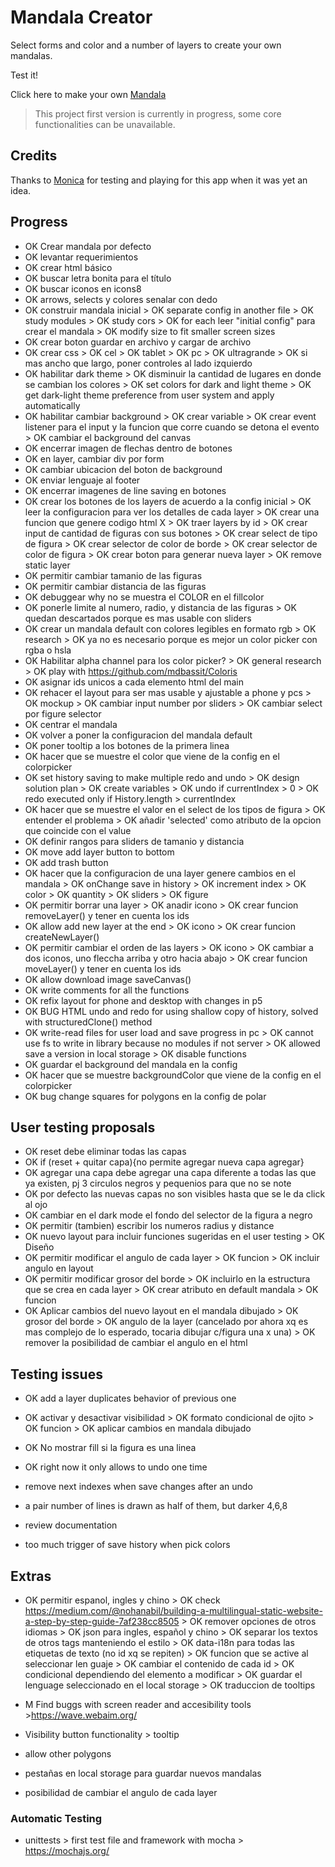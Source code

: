 # Mandala Creator

Select forms and color and a number of layers to create your own mandalas.

Test it!

Click here to make your own [Mandala](https://naveduran.github.io/mandala_creator/)
> This project first version is currently in progress, some core functionalities can be unavailable.

## Credits

Thanks to [Monica](https://www.linkedin.com/in/monica-vera-duran-91b46b278/) for testing and playing for this app when it was yet an idea.

## Progress

- OK Crear mandala por defecto
- OK levantar requerimientos
- OK crear html básico
- OK buscar letra bonita para el título
- OK buscar iconos en icons8
- OK arrows, selects y colores senalar con dedo
- OK construir mandala inicial
      > OK separate config in another file
      > OK study modules
      > OK study cors
      > OK for each leer "initial config" para crear el mandala
      > OK modify size to fit smaller screen sizes
- OK crear boton guardar en archivo y cargar de archivo
- OK crear css
      > OK cel
      > OK tablet
      > OK pc
      > OK ultragrande
      > OK si mas ancho que largo, poner controles al lado izquierdo
- OK habilitar dark theme
      > OK disminuir la cantidad de lugares en donde se cambian los colores
      > OK set colors for dark and light theme
      > OK get dark-light theme preference from user system and apply automatically
- OK habilitar cambiar background
      > OK crear variable
      > OK crear event listener para el input y la funcion que corre cuando se detona el evento
      > OK cambiar el background del canvas
- OK encerrar imagen de flechas dentro de botones
- OK en layer, cambiar div por form
- OK cambiar ubicacion del boton de background
- OK enviar lenguaje al footer
- OK encerrar imagenes de line saving en botones
- OK crear los botones de los layers de acuerdo a la config inicial
      > OK leer la configuracion para ver los detalles de cada layer
      > OK crear una funcion que genere codigo html X
      > OK traer layers by id
      > OK crear input de cantidad de figuras con sus botones
      > OK crear select de tipo de figura
      > OK crear selector de color de borde
      > OK crear selector de color de figura
      > OK crear boton para generar nueva layer
      > OK remove static layer
- OK permitir cambiar tamanio de las figuras
- OK permitir cambiar distancia de las figuras
- OK debuggear why no se muestra el COLOR en el fillcolor
- OK ponerle limite al numero, radio, y distancia de las figuras
      > OK quedan descartados porque es mas usable con sliders
- OK crear un mandala default con colores legibles en formato rgb
      > OK research
      > OK ya no es necesario porque es mejor un color picker con rgba o hsla
- OK Habilitar alpha channel para los color picker?
      > OK general research
      > OK play with https://github.com/mdbassit/Coloris
- OK asignar ids unicos a cada elemento html del main
- OK rehacer el layout para ser mas usable y ajustable a phone y pcs
      > OK mockup
      > OK cambiar input number por sliders
      > OK cambiar select por figure selector
- OK centrar el mandala
- OK volver a poner la configuracion del mandala default
- OK poner tooltip a los botones de la primera linea
- OK hacer que se muestre el color que viene de la config en el colorpicker
- OK set history saving to make multiple redo and undo
      > OK design solution plan
      > OK create variables
      > OK undo if currentIndex > 0
      > OK redo executed only if History.length > currentIndex
- OK hacer que se muestre el valor en el select de los tipos de figura
      > OK entender el problema
      > OK añadir 'selected' como atributo de la opcion que coincide con el value
- OK definir rangos para sliders de tamanio y distancia
- OK move add layer button to bottom
- OK add trash button
- OK hacer que la configuracion de una layer genere cambios en el mandala
      > OK onChange save in history
      > OK increment index
      > OK color
      > OK quantity
      > OK sliders
      > OK figure
- OK permitir borrar una layer
      > OK anadir icono
      > OK crear funcion removeLayer() y tener en cuenta los ids
- OK allow add new layer at the end
      > OK icono
      > OK crear funcion createNewLayer()
- OK permitir cambiar el orden de las layers
      > OK icono
      > OK cambiar a dos iconos, uno fleccha arriba y otro hacia abajo
      > OK crear funcion moveLayer() y tener en cuenta los ids
- OK allow download image saveCanvas()
- OK write comments for all the functions
- OK refix layout for phone and desktop with changes in p5
- OK BUG HTML undo and redo for using shallow copy of history, solved with structuredClone() method
- OK write-read files for user load and save progress in pc
      > OK cannot use fs to write in library because no modules if not server 
      > OK allowed save a version in local storage
      > OK disable functions
- OK guardar el background del mandala en la config
- OK hacer que se muestre backgroundColor que viene de la config en el colorpicker
- OK bug change squares for polygons en la config de polar

## User testing proposals

- OK reset debe eliminar todas las capas
- OK if (reset + quitar capa){no permite agregar nueva capa agregar}
- OK agregar una capa debe agregar una capa diferente a todas las que ya existen, pj 3 circulos negros y pequenios para que no se note
- OK por defecto las nuevas capas no son visibles hasta que se le da click al ojo
- OK cambiar en el dark mode el fondo del selector de la figura a negro
- OK permitir (tambien) escribir los numeros radius y distance
- OK nuevo layout para incluir funciones sugeridas en el user testing
      > OK Diseño
- OK permitir modificar el angulo de cada layer
      > OK funcion
      > OK incluir angulo en layout
- OK permitir modificar grosor del borde
      > OK incluirlo en la estructura que se crea en cada layer
      > OK crear atributo en default mandala
      > OK funcion
- OK Aplicar cambios del nuevo layout en el mandala dibujado
      > OK grosor del borde
      > OK angulo de la layer (cancelado por ahora xq es mas complejo de lo esperado, tocaria dibujar c/figura una x una)
      > OK remover la posibilidad de cambiar el angulo en el html

## Testing issues

- OK add a layer duplicates behavior of previous one
- OK activar y desactivar visibilidad
      > OK formato condicional de ojito
      > OK funcion
      > OK aplicar cambios en mandala dibujado
- OK No mostrar fill si la figura es una linea
- OK right now it only allows to undo one time

- remove next indexes when save changes after an undo
- a pair number of lines is drawn as half of them, but darker 4,6,8
- review documentation
- too much trigger of save history when pick colors

## Extras

- OK permitir espanol, ingles y chino
      > OK check https://medium.com/@nohanabil/building-a-multilingual-static-website-a-step-by-step-guide-7af238cc8505
      > OK remover opciones de otros idiomas
      > OK json para ingles, español y chino
      > OK separar los textos de otros tags manteniendo el estilo
      > OK data-i18n para todas las etiquetas de texto (no id xq se repiten)
      > OK funcion que se active al seleccionar len guaje 
      > OK cambiar el contenido de cada id
      > OK condicional dependiendo del elemento a modificar
      > OK guardar el lenguage seleccionado en el local storage
      > OK traduccion de tooltips

- M Find buggs with screen reader and accesibility tools
      >https://wave.webaim.org/

- Visibility button functionality
      > tooltip

- allow other polygons
- pestañas en local storage para guardar nuevos mandalas
- posibilidad de cambiar el angulo de cada layer

### Automatic Testing

- unittests
      > first test file and framework with mocha
      > https://mochajs.org/
